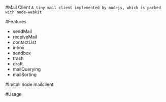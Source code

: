 #Mail Client
```A tiny mail client implemented by nodejs, which is packed with node-webkit```

#Features
  * sendMail
  * receiveMail
  * contactList
  * inbox
  * sendbox
  * trash
  * draft
  * mailQuerying
  * mailSorting


#Install
  node mailclient
	
#Usage
	